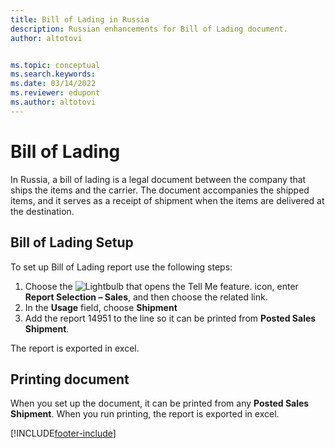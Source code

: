 ```yaml
---
title: Bill of Lading in Russia
description: Russian enhancements for Bill of Lading document.
author: altotovi


ms.topic: conceptual
ms.search.keywords:
ms.date: 03/14/2022
ms.reviewer: edupont
ms.author: altotovi
---
```


# Bill of Lading

In Russia, a bill of lading is a legal document between the company that ships the items and the carrier. The document accompanies the shipped items, and it serves as a receipt of shipment when the items are delivered at the destination.

## Bill of Lading Setup

To set up Bill of Lading report use the following steps:
1. Choose the ![Lightbulb that opens the Tell Me feature.](../../media/ui-search/search_small.png "Tell me what you want to do") icon, enter **Report Selection – Sales**, and then choose the related link.
2. In the **Usage** field, choose **Shipment**
3. Add the report 14951 to the line so it can be printed from **Posted Sales Shipment**.

The report is exported in excel.

## Printing document

When you set up the document, it can be printed from any **Posted Sales Shipment**. When you run printing, the report is exported in excel.


[!INCLUDE[footer-include](../../includes/footer-banner.md)]
